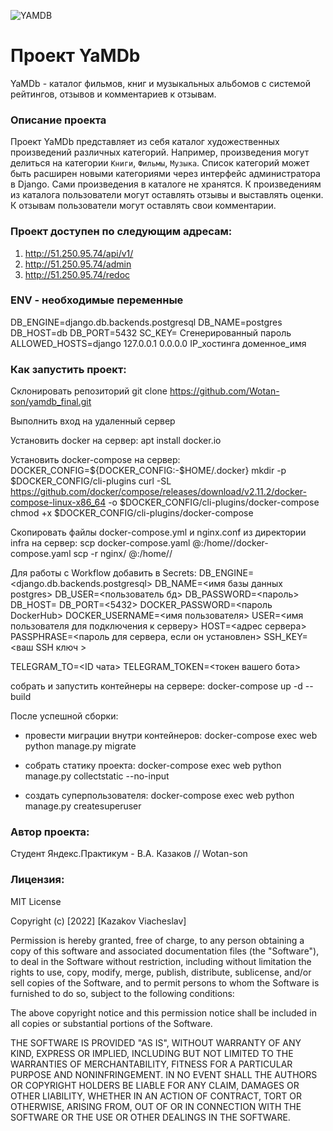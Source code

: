 ![YAMDB](https://github.com/Wotan-son/yamdb_final/actions/workflows/yamdb_workflow.yml/badge.svg)

# Проект YaMDb
YaMDb - каталог фильмов, книг и музыкальных альбомов с системой рейтингов, отзывов и комментариев к отзывам.
### Описание проекта
Проект YaMDb представляет из себя каталог художественных произведений различных категорий. Например, произведения могут  делиться на категории ```Книги```, ```Фильмы```, ```Музыка```. Список категорий может быть расширен новыми категориями через интерфейс администратора в Django. Сами произведения в каталоге не хранятся. К произведениям из каталога пользователи могут оставлять отзывы и выставлять оценки. К отзывам пользователи могут оставлять свои комментарии.

### Проект доступен по следующим адресам:
1) http://51.250.95.74/api/v1/
2) http://51.250.95.74/admin
3) http://51.250.95.74/redoc

### ENV - необходимые переменные
DB_ENGINE=django.db.backends.postgresql
DB_NAME=postgres
DB_HOST=db
DB_PORT=5432
SC_KEY= Cгенерированный пароль
ALLOWED_HOSTS=django 127.0.0.1 0.0.0.0 IP_хостинга доменное_имя

### Как запустить проект:

Склонировать репозиторий
git clone https://github.com/Wotan-son/yamdb_final.git

Выполнить вход на удаленный сервер

Установить docker на сервер:
apt install docker.io 

Установить docker-compose на сервер:
DOCKER_CONFIG=${DOCKER_CONFIG:-$HOME/.docker}
mkdir -p $DOCKER_CONFIG/cli-plugins
curl -SL https://github.com/docker/compose/releases/download/v2.11.2/docker-compose-linux-x86_64 -o $DOCKER_CONFIG/cli-plugins/docker-compose
chmod +x $DOCKER_CONFIG/cli-plugins/docker-compose

Скопировать файлы docker-compose.yml и nginx.conf из директории infra на сервер:
scp docker-compose.yaml <username>@<host>:/home/<username>/docker-compose.yaml
scp -r nginx/ <username>@<host>:/home/<username>/

Для работы с Workflow добавить в Secrets:
DB_ENGINE=<django.db.backends.postgresql>
DB_NAME=<имя базы данных postgres>
DB_USER=<пользователь бд>
DB_PASSWORD=<пароль>
DB_HOST=<db>
DB_PORT=<5432>
DOCKER_PASSWORD=<пароль DockerHub>
DOCKER_USERNAME=<имя пользователя>
USER=<имя пользователя для подключения к серверу>
HOST=<адрес сервера>
PASSPHRASE=<пароль для сервера, если он установлен>
SSH_KEY=<ваш SSH ключ >

TELEGRAM_TO=<ID чата>
TELEGRAM_TOKEN=<токен вашего бота>

собрать и запустить контейнеры на сервере:
docker-compose up -d --build

После успешной сборки:
- провести миграции внутри контейнеров:
docker-compose exec web python manage.py migrate

- собрать статику проекта:
docker-compose exec web python manage.py collectstatic --no-input

- создать суперпользователя:
docker-compose exec web python manage.py createsuperuser

### Автор проекта:
 Cтудент Яндекс.Практикум - В.А. Казаков // Wotan-son

### Лицензия:
 MIT License

Copyright (c) [2022] [Kazakov Viacheslav]

Permission is hereby granted, free of charge, to any person obtaining a copy
of this software and associated documentation files (the "Software"), to deal
in the Software without restriction, including without limitation the rights
to use, copy, modify, merge, publish, distribute, sublicense, and/or sell
copies of the Software, and to permit persons to whom the Software is
furnished to do so, subject to the following conditions:

The above copyright notice and this permission notice shall be included in all
copies or substantial portions of the Software.

THE SOFTWARE IS PROVIDED "AS IS", WITHOUT WARRANTY OF ANY KIND, EXPRESS OR
IMPLIED, INCLUDING BUT NOT LIMITED TO THE WARRANTIES OF MERCHANTABILITY,
FITNESS FOR A PARTICULAR PURPOSE AND NONINFRINGEMENT. IN NO EVENT SHALL THE
AUTHORS OR COPYRIGHT HOLDERS BE LIABLE FOR ANY CLAIM, DAMAGES OR OTHER
LIABILITY, WHETHER IN AN ACTION OF CONTRACT, TORT OR OTHERWISE, ARISING FROM,
OUT OF OR IN CONNECTION WITH THE SOFTWARE OR THE USE OR OTHER DEALINGS IN THE
SOFTWARE.